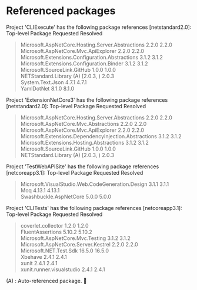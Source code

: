 # Referenced packages

Project 'CLIExecute' has the following package references
   [netstandard2.0]: 
   Top-level Package                                          Requested   Resolved
   > Microsoft.AspNetCore.Hosting.Server.Abstractions         2.2.0       2.2.0   
   > Microsoft.AspNetCore.Mvc.ApiExplorer                     2.2.0       2.2.0   
   > Microsoft.Extensions.Configuration.Abstractions          3.1.2       3.1.2   
   > Microsoft.Extensions.Configuration.Binder                3.1.2       3.1.2   
   > Microsoft.SourceLink.GitHub                              1.0.0       1.0.0   
   > NETStandard.Library                                (A)   [2.0.3, )   2.0.3   
   > System.Text.Json                                         4.7.1       4.7.1   
   > YamlDotNet                                               8.1.0       8.1.0   

Project 'ExtensionNetCore3' has the following package references
   [netstandard2.0]: 
   Top-level Package                                               Requested   Resolved
   > Microsoft.AspNetCore.Hosting.Server.Abstractions              2.2.0       2.2.0   
   > Microsoft.AspNetCore.Mvc.Abstractions                         2.2.0       2.2.0   
   > Microsoft.AspNetCore.Mvc.ApiExplorer                          2.2.0       2.2.0   
   > Microsoft.Extensions.DependencyInjection.Abstractions         3.1.2       3.1.2   
   > Microsoft.Extensions.Hosting.Abstractions                     3.1.2       3.1.2   
   > Microsoft.SourceLink.GitHub                                   1.0.0       1.0.0   
   > NETStandard.Library                                     (A)   [2.0.3, )   2.0.3   

Project 'TestWebAPISite' has the following package references
   [netcoreapp3.1]: 
   Top-level Package                                       Requested   Resolved
   > Microsoft.VisualStudio.Web.CodeGeneration.Design      3.1.1       3.1.1   
   > Moq                                                   4.13.1      4.13.1  
   > Swashbuckle.AspNetCore                                5.0.0       5.0.0   

Project 'CLITests' has the following package references
   [netcoreapp3.1]: 
   Top-level Package                          Requested   Resolved
   > coverlet.collector                       1.2.0       1.2.0   
   > FluentAssertions                         5.10.2      5.10.2  
   > Microsoft.AspNetCore.Mvc.Testing         3.1.2       3.1.2   
   > Microsoft.AspNetCore.Server.Kestrel      2.2.0       2.2.0   
   > Microsoft.NET.Test.Sdk                   16.5.0      16.5.0  
   > Xbehave                                  2.4.1       2.4.1   
   > xunit                                    2.4.1       2.4.1   
   > xunit.runner.visualstudio                2.4.1       2.4.1   

(A) : Auto-referenced package.
